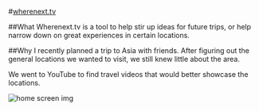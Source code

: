 

#[wherenext.tv](http://www.wherenext.tv/)

##What
Wherenext.tv is a tool to help stir up ideas for future trips, or help narrow down on great experiences in certain locations.

##Why
I recently planned a trip to Asia with friends. After figuring out the general locations we wanted to visit, we still knew little about the area.

We went to YouTube to find travel videos that would better showcase the locations.

![home screen img](https://cldup.com/xcKtMHVrAO.png)
